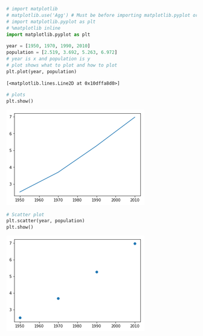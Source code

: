 

```python
# import matplotlib
# matplotlib.use('Agg') # Must be before importing matplotlib.pyplot or pylab!
# import matplotlib.pyplot as plt
# %matplotlib inline
import matplotlib.pyplot as plt
```


```python
year = [1950, 1970, 1990, 2010]
population = [2.519, 3.692, 5.263, 6.972]
# year is x and population is y
# plot shows what to plot and how to plot
plt.plot(year, population)
```




    [<matplotlib.lines.Line2D at 0x10dffa8d0>]




```python
# plots
plt.show()
```


![png](output_2_0.png)



```python
# Scatter plot
plt.scatter(year, population)
plt.show()
```


![png](output_3_0.png)



```python

```
